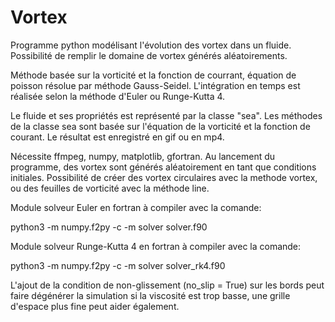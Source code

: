 # Vortex
Programme python modélisant l'évolution des vortex dans un fluide.
Possibilité de remplir le domaine de vortex générés aléatoirements.

Méthode basée sur la vorticité et la fonction de courrant, équation de poisson résolue par méthode Gauss-Seidel. L'intégration en temps est réalisée selon la méthode d'Euler ou Runge-Kutta 4.  

Le fluide et ses propriétés est représenté par la classe "sea". Les méthodes de la classe sea sont basée sur l'équation de la vorticité et la fonction de courant. Le résultat est enregistré en gif ou en mp4. 

Nécessite ffmpeg, numpy, matplotlib, gfortran. Au lancement du programme, des vortex sont générés aléatoirement en tant que conditions initiales. Possibilité de créer des vortex circulaires avec la methode vortex, ou des feuilles de vorticité avec la méthode line. 

Module solveur Euler en fortran à compiler avec la comande:

python3 -m numpy.f2py -c -m solver solver.f90

Module solveur Runge-Kutta 4 en fortran à compiler avec la comande:

python3 -m numpy.f2py -c -m solver solver_rk4.f90

L'ajout de la condition de non-glissement (no_slip = True) sur les bords peut faire dégénérer la simulation si la viscosité est trop basse, une grille d'espace plus fine peut aider également. 
